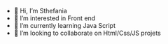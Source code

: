 - 👋 Hi, I’m Sthefania
- 👀 I’m interested in Front end
- 🌱 I’m currently learning Java Script
- 💞️ I’m looking to collaborate on Html/Css/JS projets 



